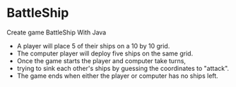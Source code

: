 # BattleShip
Create game BattleShip With Java
 *  A player will place 5 of their ships on a 10 by 10 grid.
 *  The computer player will deploy five ships on the same grid.
 *  Once the game starts the player and computer take turns,
 *  trying to sink each other's ships by guessing the coordinates to "attack".
 *  The game ends when either the player or computer has no ships left.

